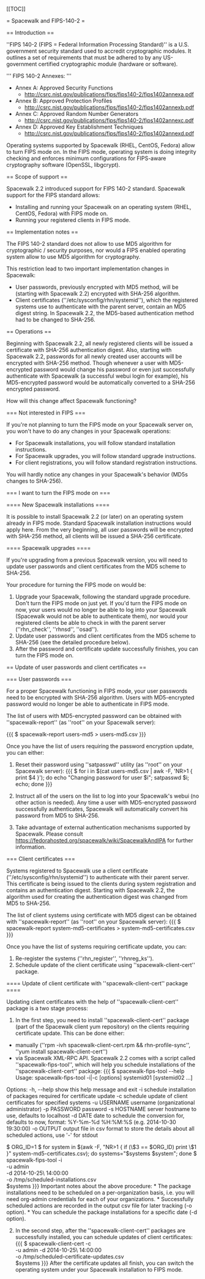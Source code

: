 [[TOC]]

= Spacewalk and FIPS-140-2 =

== Introduction ==

''FIPS 140-2 (FIPS = Federal Information Processing Standard)'' is a U.S. government security standard used to accredit cryptographic modules. It outlines a set of requirements that must be adhered to by any US-government certified cryptographic module (hardware or software).

''' FIPS 140-2 Annexes: '''

* Annex A: Approved Security Functions
  * http://csrc.nist.gov/publications/fips/fips140-2/fips1402annexa.pdf
* Annex B: Approved Protection Profiles
  * http://csrc.nist.gov/publications/fips/fips140-2/fips1402annexb.pdf
* Annex C: Approved Random Number Generators
  * http://csrc.nist.gov/publications/fips/fips140-2/fips1402annexc.pdf
* Annex D: Approved Key Establishment Techniques
  * http://csrc.nist.gov/publications/fips/fips140-2/fips1402annexd.pdf

Operating systems supported by Spacewalk (RHEL, CentOS, Fedora) allow to turn FIPS mode on. In the FIPS mode, operating system is doing integrity checking and enforces minimum configurations for FIPS-aware cryptography
software (OpenSSL, libgcrypt).

== Scope of support ==

Spacewalk 2.2 introduced support for FIPS 140-2 standard. Spacewalk support for the FIPS standard allows:

* Installing and running your Spacewalk on an operating system (RHEL, CentOS, Fedora) with FIPS mode on.
* Running your registered clients in FIPS mode.

== Implementation notes ==

The FIPS 140-2 standard does not allow to use MD5 algorithm for cryptographic / security purposes, nor would a FIPS enabled operating system allow to use MD5 algorithm for cryptography.

This restriction lead to two important implementation changes in Spacewalk:
* User passwords, previously encrypted with MD5 method, will be (starting with Spacewalk 2.2) encrypted with SHA-256 algorithm.
* Client certificates (''/etc/sysconfig/rhn/systemid''), which the registered systems use to authenticate with the parent server, contain an MD5 digest string. In Spacewalk 2.2, the MD5-based authentication method had to be changed to SHA-256.

== Operations ==

Beginning with Spacewalk 2.2, all newly registered clients will be issued a certificate with SHA-256 authentication digest. Also, starting with Spacewalk 2.2, passwords for all newly created user accounts will be encrypted
with SHA-256 method. Though whenever a user with MD5-encrypted password would change his password or even just successfully authenticate with Spacewalk (a successful webui login for example), his MD5-encrypted password
would be automatically converted to a SHA-256 encrypted password.

How will this change affect Spacewalk functioning?

=== Not interested in FIPS ===

If you're not planning to turn the FIPS mode on your Spacewalk server on, you won't have to do any changes in your Spacewalk operations:
* For Spacewalk installations, you will follow standard installation instructions.
* For Spacewalk upgrades, you will follow standard upgrade instructions.
* For client registrations, you will follow standard registration instructions.

You will hardly notice any changes in your Spacewalk's behavior (MD5s changes to SHA-256).

=== I want to turn the FIPS mode on ===

==== New Spacewalk installations ====

It is possible to install Spacewalk 2.2 (or later) on an operating system already in FIPS mode. Standard Spacewalk installation instructions would apply here.
From the very beginning, all user passwords will be encrypted with SHA-256 method, all clients will be issued a SHA-256 certificate.

==== Spacewalk upgrades ====

If you're upgrading from a previous Spacewalk version, you will need to update user passwords and client certificates from the MD5 scheme to SHA-256.

Your procedure for turning the FIPS mode on would be:
1. Upgrade your Spacewalk, following the standard upgrade procedure. Don't turn the FIPS mode on just yet. If you'd turn the FIPS mode on now, your users would no longer be able to log into your Spacewalk (Spacewalk would not be able to authenticate them), nor would your registered clients be able to check in with the parent server (''rhn_check'', ''rhnsd'', ''osad'').
2. Update user passwords and client certificates from the MD5 scheme to SHA-256 (see the detailed procedure below).
3. After the password and certificate update successfully finishes, you can turn the FIPS mode on.

== Update of user passwords and client certificates ==

=== User passwords ===

For a proper Spacewalk functioning in FIPS mode, your user passwords need to be encrypted with SHA-256 algorithm. Users with MD5-encrypted password would no longer be able to authenticate in FIPS mode.

The list of users with MD5-encrypted password can be obtained with ''spacewalk-report'' (as ''root'' on your Spacewalk server):

{{{
$ spacewalk-report users-md5 > users-md5.csv
}}}

Once you have the list of users requiring the password encryption update, you can either:
1. Reset their password using ''satpasswd'' utility (as ''root'' on your Spacewalk server):
{{{
$ for i in $(cat users-md5.csv | awk -F, 'NR>1 { print $4 }'); do
      echo "Changing password for user $i";
      satpasswd $i;
      echo;
done
}}}

2. Instruct all of the users on the list to log into your Spacewalk's webui (no other action is needed). Any time a user with MD5-encrypted password successfully authenticates, Spacewalk will automatically convert his password from MD5 to SHA-256.

3. Take advantage of external authentication mechanisms supported by Spacewalk. Please consult https://fedorahosted.org/spacewalk/wiki/SpacewalkAndIPA for further information.

=== Client certificates ===

Systems registered to Spacewalk use a client certificate (''/etc/sysconfig/rhn/systemid'') to authenticate with their parent server. This certificate is being issued to the clients during system registration and contains an authentication digest. Starting with Spacewalk 2.2, the algorithm used for creating the authentication digest was changed from MD5 to SHA-256.

The list of client systems using certificate with MD5 digest can be obtained with ''spacewalk-report'' (as ''root'' on your Spacewalk server):
{{{
$ spacewalk-report system-md5-certificates > system-md5-certificates.csv
}}}

Once you have the list of systems requiring certificate update, you can:
1. Re-register the systems (''rhn_register'', ''rhnreg_ks'').
2. Schedule update of the client certificate using ''spacewalk-client-cert'' package.

==== Update of client certificate with ''spacewalk-client-cert'' package ====

Updating client certificates with the help of ''spacewalk-client-cert'' package is a two stage process:

1. In the first step, you need to install ''spacewalk-client-cert'' package (part of the Spacewalk client yum repository) on the clients requiring certificate update. This can be done either:
  * manually (''rpm -ivh spacewalk-client-cert.rpm && rhn-profile-sync'', ''yum install spacewalk-client-cert'')
  * via Spacewalk XML-RPC API. Spacewalk 2.2 comes with a script called ''spacewalk-fips-tool'', which will help you schedule installations of the ''spacewalk-client-cert'' package:
    {{{
$ spacewalk-fips-tool --help
Usage: spacewalk-fips-tool -i|-c [options] systemid01 [systemid02 ...]

Options:
  -h, --help   show this help message and exit
  -i           schedule installation of packages required for certificate
               update
  -c           schedule update of client certificates for specified systems
  -u USERNAME  username (organizational administrator)
  -p PASSWORD  password
  -s HOSTNAME  server hostname to use, defaults to localhost
  -d DATE      date to schedule the conversion for, defaults to now, format:
               %Y-%m-%d %H:%M:%S (e.g. 2014-10-30 19:30:00)
  -o OUTPUT    output file in csv format to store the details about all
               scheduled actions, use '-' for stdout

$ ORG_ID=1
$ for system in $(awk -F, "NR>1 { if (\$3 == $ORG_ID) print \$1 }" system-md5-certificates.csv); do systems="$systems $system"; done
$ spacewalk-fips-tool -i \
                      -u admin \
                      -d 2014-10-25\ 14:00:00 \
                      -o /tmp/scheduled-installations.csv \
                      $systems
    }}}
    Important notes about the above procedure:
      * The package installations need to be scheduled on a per-organization basis, i.e. you will need org-admin credentials for each of your organizations.
      * Successfully scheduled actions are recorded in the output csv file for later tracking (-o option).
      * You can schedule the package installations for a specific date (-d option).

2. In the second step, after the ''spacewalk-client-cert'' packages are successfully installed, you can schedule updates of client certificates:
{{{
$ spacewalk-client-cert -c \
                        -u admin
                        -d 2014-10-25\ 14:00:00 \
                        -o /tmp/scheduled-certificate-updates.csv \
                        $systems
}}}
After the certificate updates all finish, you can switch the operating system under your Spacewalk installation to FIPS mode.